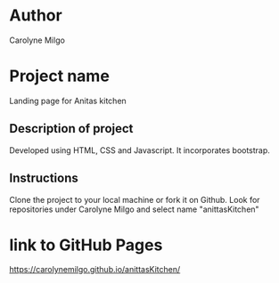 # Author
Carolyne Milgo
# Project name
Landing page for Anitas kitchen
## Description of project
Developed using HTML, CSS and Javascript. It incorporates bootstrap.
## Instructions
Clone the project to your local machine or fork it on Github. Look for repositories under Carolyne Milgo and select name "anittasKitchen"
# link to GitHub Pages
https://carolynemilgo.github.io/anittasKitchen/
